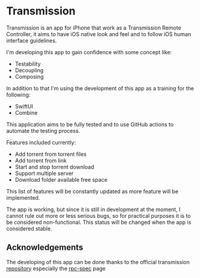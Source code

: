 # Transmission
Transmission is an app for iPhone that work as a Transmission Remote Controller, it aims to have iOS native look and feel and to follow iOS human interface guidelines.

I'm developing this app to gain confidence with some concept like:
- Testability
- Decoupling
- Composing

In addition to that I'm using the development of this app as a training for the following:
-  SwiftUI
-  Combine

This application aims to be fully tested and to use GitHub actions to automate the testing process.

Features included currently:

- Add torrent from torrent files
- Add torrent from link
- Start and stop torrent download
- Support multiple server
- Download folder available free space

This list of features will be constantly updated as more feature will be implemented.

The app is working, but since it is still in development at the moment, I cannot rule out more or less serious bugs, so for practical purposes it is to be considered non-functional.
This status will be changed when the app is considered stable.

## Acknowledgements

The developing of this app can be done thanks to the official transmission [repository](https://github.com/transmission/transmission) especially the [rpc-spec](https://github.com/transmission/transmission/blob/main/docs/rpc-spec.md) page
